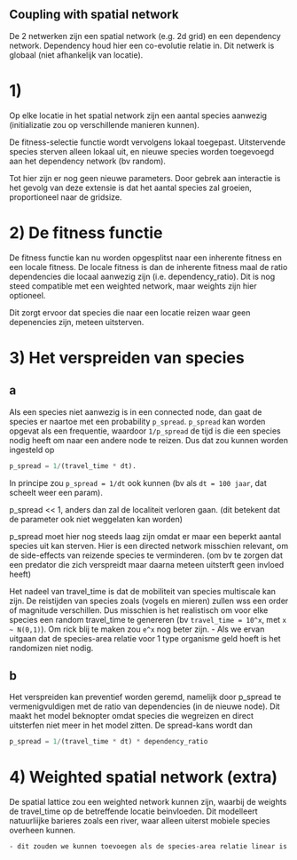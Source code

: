 ## Coupling with spatial network
De 2 netwerken zijn een spatial network (e.g. 2d grid) en een dependency network. Dependency houd hier een co-evolutie relatie in. Dit netwerk is globaal (niet afhankelijk van locatie).

# 1)
Op elke locatie in het spatial network zijn een aantal species aanwezig (initializatie zou op verschillende manieren kunnen).

De fitness-selectie functie wordt vervolgens lokaal toegepast. Uitstervende species sterven alleen lokaal uit, en nieuwe species worden toegevoegd aan het dependency network (bv random).

Tot hier zijn er nog geen nieuwe parameters. Door gebrek aan interactie is het gevolg van deze extensie is dat het aantal species zal groeien, proportioneel naar de gridsize.


# 2) De fitness functie
De fitness functie kan nu worden opgesplitst naar een inherente fitness en een locale fitness. De locale fitness is dan de inherente fitness maal de ratio dependencies die locaal aanwezig zijn (i.e. dependency_ratio). Dit is nog steed compatible met een weighted network, maar weights zijn hier optioneel.

Dit zorgt ervoor dat species die naar een locatie reizen waar geen depenencies zijn, meteen uitsterven.


# 3) Het verspreiden van species
## a
Als een species niet aanwezig is in een connected node, dan gaat de species er naartoe met een probability `p_spread`. `p_spread` kan worden opgevat als een frequentie, waardoor `1/p_spread` de tijd is die een species nodig heeft om naar een andere node te reizen. Dus dat zou kunnen worden ingesteld op 
```python
p_spread = 1/(travel_time * dt).
```
In principe zou `p_spread = 1/dt` ook kunnen (bv als `dt = 100 jaar`, dat scheelt weer een param).

p_spread << 1, anders dan zal de localiteit verloren gaan. (dit betekent dat de parameter ook niet weggelaten kan worden)


p_spread moet hier nog steeds laag zijn omdat er maar een beperkt aantal species uit kan sterven. Hier is een directed network misschien relevant, om de side-effects van reizende species te verminderen. (om bv te zorgen dat een predator die zich verspreidt maar daarna meteen uitsterft geen invloed heeft)

Het nadeel van travel_time is dat de mobiliteit van species multiscale kan zijn. De reistijden van species zoals (vogels en mieren) zullen wss een order of magnitude verschillen. Dus misschien is het realistisch om voor elke species een random travel_time te genereren (bv `travel_time = 10^x`, met `x ~ N(0,1)`). Om rick blij te maken zou `e^x` nog beter zijn.
	- Als we ervan uitgaan dat de species-area relatie voor 1 type organisme geld hoeft is het randomizen niet nodig.


## b
Het verspreiden kan preventief worden geremd, namelijk door p_spread te vermenigvuldigen met de ratio van dependencies (in de nieuwe node). Dit maakt het model beknopter omdat species die wegreizen en direct uitsterfen niet meer in het model zitten. De spread-kans wordt dan

```python
p_spread = 1/(travel_time * dt) * dependency_ratio
```

# 4) Weighted spatial network (extra)
De spatial lattice zou een weighted network kunnen zijn, waarbij de weights de travel_time op de betreffende locatie beinvloeden. Dit modelleert natuurliijke barieres zoals een river, waar alleen uiterst mobiele species overheen kunnen.

	- dit zouden we kunnen toevoegen als de species-area relatie linear is
